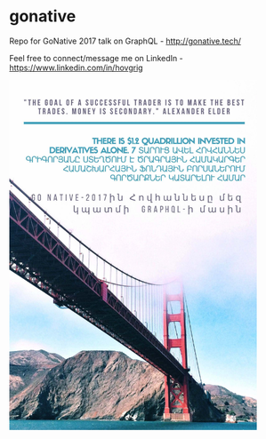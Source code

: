 # gonative
Repo for GoNative 2017 talk on GraphQL - http://gonative.tech/

Feel free to connect/message me on LinkedIn - https://www.linkedin.com/in/hovgrig

<img src="poster.jpg" height="630">
